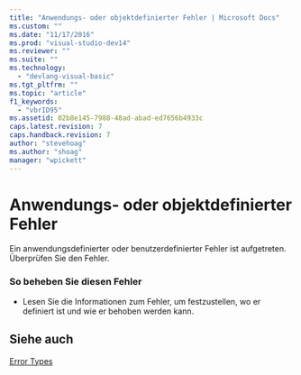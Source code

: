 ```yaml
---
title: "Anwendungs- oder objektdefinierter Fehler | Microsoft Docs"
ms.custom: ""
ms.date: "11/17/2016"
ms.prod: "visual-studio-dev14"
ms.reviewer: ""
ms.suite: ""
ms.technology: 
  - "devlang-visual-basic"
ms.tgt_pltfrm: ""
ms.topic: "article"
f1_keywords: 
  - "vbrID95"
ms.assetid: 02b8e145-7988-48ad-abad-ed7656b4933c
caps.latest.revision: 7
caps.handback.revision: 7
author: "stevehoag"
ms.author: "shoag"
manager: "wpickett"
---
```

# Anwendungs- oder objektdefinierter Fehler
Ein anwendungsdefinierter oder benutzerdefinierter Fehler ist aufgetreten. Überprüfen Sie den Fehler.  
  
### So beheben Sie diesen Fehler  
  
-   Lesen Sie die Informationen zum Fehler, um festzustellen, wo er definiert ist und wie er behoben werden kann.  
  
## Siehe auch  
 [Error Types](../../visual-basic/programming-guide/language-features/error-types.md)